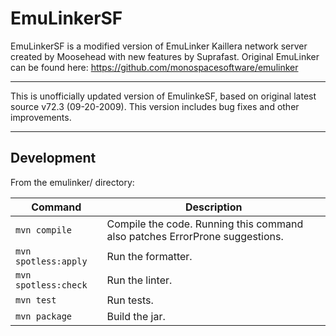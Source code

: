 # EmuLinkerSF
EmuLinkerSF is a modified version of EmuLinker Kaillera network server created by Moosehead with new features by Suprafast.
Original EmuLinker can be found here: https://github.com/monospacesoftware/emulinker
******************
This is unofficially updated version of EmulinkeSF, based on original latest source v72.3 (09-20-2009).
This version includes bug fixes and other improvements.
******************
## Development

From the emulinker/ directory:

| Command              | Description                                                                 |
| -------------------- | --------------------------------------------------------------------------- |
| `mvn compile`        | Compile the code. Running this command also patches ErrorProne suggestions. |
| `mvn spotless:apply` | Run the formatter.                                                          |
| `mvn spotless:check` | Run the linter.                                                             |
| `mvn test`           | Run tests.                                                                  |
| `mvn package`        | Build the jar.                                                              |
